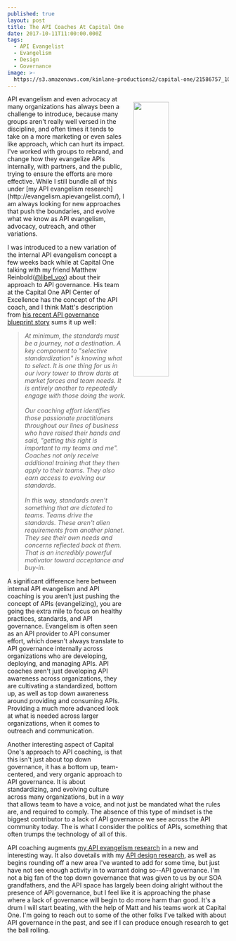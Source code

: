 ```yaml
---
published: true
layout: post
title: The API Coaches At Capital One
date: 2017-10-11T11:00:00.000Z
tags:
  - API Evangelist
  - Evangelism
  - Design
  - Governance
image: >-
  https://s3.amazonaws.com/kinlane-productions2/capital-one/21586757_10155715320589813_1876210064026688571_o.jpg
---
```

<p><img src="https://s3.amazonaws.com/kinlane-productions2/capital-one/21586757_10155715320589813_1876210064026688571_o.jpg" align="right" width="40%" style="padding: 15px;" /></p>API evangelism and even advocacy at many organizations has always been a challenge to introduce, because many groups aren't really well versed in the discipline, and often times it tends to take on a more marketing or even sales like approach, which can hurt its impact. I've worked with groups to rebrand, and change how they evangelize APIs internally, with partners, and the public, trying to ensure the efforts are more effective. While I still bundle all of this under [my API evangelism research](http://evangelism.apievangelist.com/), I am always looking for new approaches that push the boundaries, and evolve what we know as API evangelism, advocacy, outreach, and other variations.

I was introduced to a new variation of the internal API evangelism concept a few weeks back while at Capital One talking with my friend Matthew Reinbold([@libel_vox](https://twitter.com/libel_vox)) about their approach to API governance. His team at the Capital One API Center of Excellence has the concept of the API coach, and I think Matt's description from [his recent API governance blueprint story](https://matthewreinbold.com/2017/10/03/API-Governance-Blueprint/) sums it up well:

> _At minimum, the standards must be a journey, not a destination. A key component to "selective standardization" is knowing what to select. It is one thing for us in our ivory tower to throw darts at market forces and team needs. It is entirely another to repeatedly engage with those doing the work.<br /><br />
Our coaching effort identifies those passionate practitioners throughout our lines of business who have raised their hands and said, "getting this right is important to my teams and me". Coaches not only receive additional training that they then apply to their teams. They also earn access to evolving our standards.<br /><br />
In this way, standards aren't something that are dictated to teams. Teams drive the standards. These aren't alien requirements from another planet. They see their own needs and concerns reflected back at them. That is an incredibly powerful motivator toward acceptance and buy-in._

A significant difference here between internal API evangelism and API coaching is you aren't just pushing the concept of APIs (evangelizing), you are going the extra mile to focus on healthy practices, standards, and API governance. Evangelism is often seen as an API provider to API consumer effort, which doesn't always translate to API governance internally across organizations who are developing, deploying, and managing APIs. API coaches aren't just developing API awareness across organizations, they are cultivating a standardized, bottom up, as well as top down awareness around providing and consuming APIs. Providing a much more advanced look at what is needed across larger organizations, when it comes to outreach and communication.

Another interesting aspect of Capital One's approach to API coaching, is that this isn't just about top down governance, it has a bottom up, team-centered, and very organic approach to API governance. It is about standardizing, and evolving culture across many organizations, but in a way that allows team to have a voice, and not just be mandated what the rules are, and required to comply. The absence of this type of mindset is the biggest contributor to a lack of API governance we see across the API community today. The is what I consider the politics of APIs, something that often trumps the technology of all of this.

API coaching augments [my API evangelism research](http://evangelism.apievangelist.com/) in a new and interesting way. It also dovetails with my [API design research](http://design.apievangelist.com/), as well as begins rounding off a new area I've wanted to add for some time, but just have not see enough activity in to warrant doing so--API governance. I'm not a big fan of the top down governance that was given to us by our SOA grandfathers, and the API space has largely been doing alright without the presence of API governance, but I feel like it is approaching the phase where a lack of governance will begin to do more harm than good. It's a drum I will start beating, with the help of Matt and his teams work at Capital One. I'm going to reach out to some of the other folks I've talked with about API governance in the past, and see if I can produce enough research to get the ball rolling.

